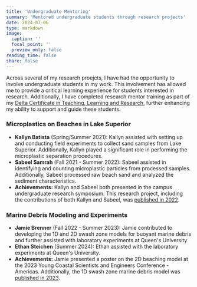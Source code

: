```yaml
---
title: 'Undergraduate Mentoring'
summary: 'Mentored undergraduate students through research projects'
date: 2024-07-06
type: markdown
image:
  caption: ''
  focal_point: ''
  preview_only: false
reading_time: false
share: false
---
```


Across several of my research proejcts, I have had the opportunity to involve undergraduate students in my work.  This involvement has allowed me to provide a critical learning experience for students interested in research.  Additionally, I have completed research mentor training as part of my [Delta Certificate in Teaching, Learning and Research,](/teaching_and_outreach/certificate/) further enhancing my ability to support and guide these students.

### Microplastics on Beaches in Lake Superior
- **Kallyn Batista** (Spring/Summer 2021): Kallyn assisted with setting up and conducting field experiments to collect sand samples from Lake Superior.  Additionally, Kallyn played a significant role in performing the microplastic separation procedures.
- **Sabeel Samrah** (Fall 2021 - Summer 2022): Sabeel assisted in identifying and counting microplastic particles from processed samples. Additionally, Sabeel processed raw beach sand and analyzed the sediment characteristics.
- **Achievements:** Kallyn and Sabeel both presented in the campus undergraduate research symposium.  This research project, including the contributions of both Kallyn and Sabeel, was [published in 2022](/publication/1-davidson-microplastic-2022).

### Marine Debris Modeling and Experiments
- **Jamie Brenner** (Fall 2022 - Summer 2023): Jamie contributed to developing the 1D and 2D swash zone models for buoyant marine debris and further assisted with laboratory experiments at Queen's University
- **Ethan Steichen** (Summer 2024): Ethan assisted with the laboratory experiments at Queen's University.
- **Achievements:** Jamie presented a poster on the 2D beaching model at the 2023 Young Coastal Scientists and Engineers Conference - Americas.  Additionally, the 1D swash zone marine debris model was  [published in 2023](/publication/2-davidson-beaching-2023).

<!-- Marine Debris Fragmentation -->
<!-- Evan Pittam (Summer/Gall 2024) -->